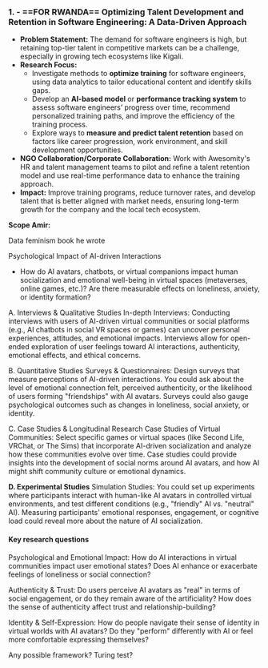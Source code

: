 
### 1.  - ==FOR RWANDA== **Optimizing Talent Development and Retention in Software Engineering: A Data-Driven Approach**

- **Problem Statement:** The demand for software engineers is high, but retaining top-tier talent in competitive markets can be a challenge, especially in growing tech ecosystems like Kigali.
- **Research Focus:**
    - Investigate methods to **optimize training** for software engineers, using data analytics to tailor educational content and identify skills gaps.
    - Develop an **AI-based model** or **performance tracking system** to assess software engineers’ progress over time, recommend personalized training paths, and improve the efficiency of the training process.
    - Explore ways to **measure and predict talent retention** based on factors like career progression, work environment, and skill development opportunities.
- **NGO Collaboration/Corporate Collaboration:** Work with Awesomity's HR and talent management teams to pilot and refine a talent retention model and use real-time performance data to enhance the training approach.
- **Impact:** Improve training programs, reduce turnover rates, and develop talent that is better aligned with market needs, ensuring long-term growth for the company and the local tech ecosystem.


**Scope Amir:**

Data feminism book he wrote

Psychological Impact of AI-driven Interactions
- How do AI avatars, chatbots, or virtual companions impact human socialization and emotional well-being in virtual spaces (metaverses, online games, etc.)? Are there measurable effects on loneliness, anxiety, or identity formation?

A. Interviews & Qualitative Studies
In-depth Interviews: Conducting interviews with users of AI-driven virtual communities or social platforms (e.g., AI chatbots in social VR spaces or games) can uncover personal experiences, attitudes, and emotional impacts. Interviews allow for open-ended exploration of user feelings toward AI interactions, authenticity, emotional effects, and ethical concerns.

B. Quantitative Studies
Surveys & Questionnaires: Design surveys that measure perceptions of AI-driven interactions. You could ask about the level of emotional connection felt, perceived authenticity, or the likelihood of users forming "friendships" with AI avatars. Surveys could also gauge psychological outcomes such as changes in loneliness, social anxiety, or identity.

C. Case Studies & Longitudinal Research
Case Studies of Virtual Communities: Select specific games or virtual spaces (like Second Life, VRChat, or The Sims) that incorporate AI-driven socialization and analyze how these communities evolve over time. Case studies could provide insights into the development of social norms around AI avatars, and how AI might shift community culture or emotional dynamics.

**D. Experimental Studies**
Simulation Studies: You could set up experiments where participants interact with human-like AI avatars in controlled virtual environments, and test different conditions (e.g., "friendly" AI vs. "neutral" AI). Measuring participants' emotional responses, engagement, or cognitive load could reveal more about the nature of AI socialization.

#### Key research questions

Psychological and Emotional Impact: How do AI interactions in virtual communities impact user emotional states? Does AI enhance or exacerbate feelings of loneliness or social connection?

Authenticity & Trust: Do users perceive AI avatars as "real" in terms of social engagement, or do they remain aware of the artificiality? How does the sense of authenticity affect trust and relationship-building?

Identity & Self-Expression: How do people navigate their sense of identity in virtual worlds with AI avatars? Do they "perform" differently with AI or feel more comfortable expressing themselves?

Any possible framework?
Turing test?